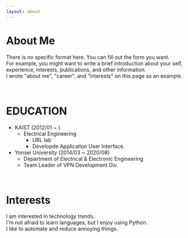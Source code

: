 ```yaml
---
layout: about 
---
```


# About Me
There is no specific format here. You can fill out the form you want.  
For example, you might want to write a brief introduction about your self, experience, interests, publications, and other information.  
I wrote "about me", "career", and "interests" on this page as an example.  

<br/>

# EDUCATION
* KAIST (2012/01 ~ )
  * Electrical Engineering
    * URL lab
    * Developde Application User Interface.
* Yonsei University (2014/03 ~ 2020/08)
  * Department of Electrical & Electronic Engineering
  * Team Leader of VPN Development Div.

<br/>

# Interests
I am interested in technology trends.  
I'm not afraid to learn languages, but I enjoy using Python.  
I like to automate and reduce annoying things.  

